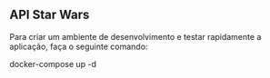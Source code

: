 ## API Star Wars

Para criar um ambiente de desenvolvimento e testar rapidamente a aplicação, faça o seguinte comando:

docker-compose up -d
